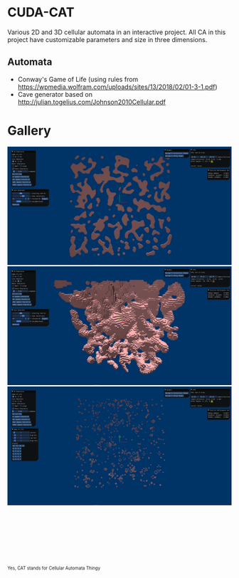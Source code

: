 # CUDA-CAT

Various 2D and 3D cellular automata in an interactive project.
All CA in this project have customizable parameters and size in three dimensions.

## Automata
- Conway's Game of Life (using rules from https://wpmedia.wolfram.com/uploads/sites/13/2018/02/01-3-1.pdf)
- Cave generator based on http://julian.togelius.com/Johnson2010Cellular.pdf

# Gallery

![2D cave.](https://github.com/JuanDiegoMontoya/CUDA-CAT/blob/master/Images/cave2d.png "2D cave.")
![3D cave.](https://github.com/JuanDiegoMontoya/CUDA-CAT/blob/master/Images/cave3d.png "3D cave.")
![Conway's Game of Life (2D).](https://github.com/JuanDiegoMontoya/CUDA-CAT/blob/master/Images/gol2d.png "Conway's Game of Life (2D).")

<br/><br/><br/><br/><br/><br/><br/>
<sup><sup>Yes, CAT stands for Cellular Automata Thingy</sup></sup>
